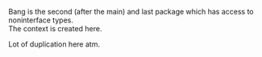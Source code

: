 Bang is the second (after the main) and last package which has access to noninterface types.  
The context is created here.

Lot of duplication here atm.